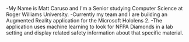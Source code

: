 -My Name is Matt Caruso and I'm a Senior studying Computer Science at Roger Williams University.
-Currently my team and I are building an Augmented Reality application for the Microsoft Hololens 2.
-The application uses machine learning to look for NFPA Diamonds in a lab setting and display related safety information about that specific material.

<!---
Matt-Caruso/Matt-Caruso is a ✨ special ✨ repository because its `README.md` (this file) appears on your GitHub profile.
You can click the Preview link to take a look at your changes.
--->

